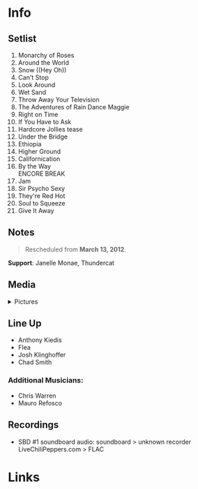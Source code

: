 # Info

## Setlist

1. Monarchy of Roses
2. Around the World
3. Snow ((Hey Oh))
4. Can't Stop
5. Look Around
6. Wet Sand
7. Throw Away Your Television
8. The Adventures of Rain Dance Maggie
9. Right on Time
10. If You Have to Ask
11. Hardcore Jollies tease
12. Under the Bridge
13. Ethiopia
14. Higher Ground
15. Californication
16. By the Way
<br> ENCORE BREAK
17. Jam
18. Sir Psycho Sexy
19. They're Red Hot
20. Soul to Squeeze
21. Give It Away

## Notes

> Rescheduled from **March 13, 2012**.

**Support**: Janelle Monae, Thundercat

## Media 

<details>
  <summary>Pictures</summary>
  <!--<img alt="Setlist" title="Setlist" src="_.jpg" height="200" />
  <img alt="Flyer" title="Flyer" src="_.jpg" height="200" />-->
</details>

## Line Up

* Anthony Kiedis
* Flea
* Josh Klinghoffer
* Chad Smith

### Additional Musicians:

* Chris Warren  
* Mauro Refosco

## Recordings

* SBD #1 soundboard audio: soundboard > unknown recorder LiveChiliPeppers.com > FLAC

# Links
